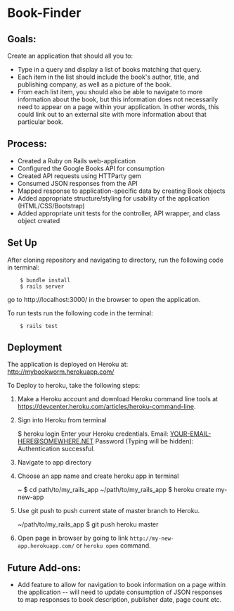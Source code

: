 # Book-Finder

## Goals:
Create an application that should all you to:  
- Type in a query and display a list of books matching that query.
- Each item in the list should include the book's author, title, and publishing company, as well as a picture of the book.
- From each list item, you should also be able to navigate to more information about the book, but this information does not necessarily need to appear on a page within your application. In other words, this could link out to an external site with more information about that particular book.

## Process:
- Created a Ruby on Rails web-application
- Configured the Google Books API for consumption
- Created API requests using HTTParty gem
- Consumed JSON responses from the API
- Mapped response to application-specific data by creating Book objects
- Added appropriate structure/styling for usability of the application (HTML/CSS/Bootstrap)
- Added appropriate unit tests for the controller, API wrapper, and class object created

## Set Up

After cloning repository and navigating to directory, run the following code in terminal:

        $ bundle install
        $ rails server

go to http://localhost:3000/ in the browser to open the application.

To run tests run the following code in the terminal:

        $ rails test

## Deployment
The application is deployed on Heroku at: http://mybookworm.herokuapp.com/

To Deploy to heroku, take the following steps:
  1. Make a Heroku account and download Heroku command line tools at https://devcenter.heroku.com/articles/heroku-command-line.  
  2. Sign into Heroku from terminal  

        $ heroku login
        Enter your Heroku credentials.
        Email:  YOUR-EMAIL-HERE@SOMEWHERE.NET
        Password (Typing will be hidden):  
        Authentication successful.

  3. Navigate to app directory
  4. Choose an app name and create heroku app in terminal  

        ~ $ cd path/to/my_rails_app
        ~/path/to/my_rails_app $ heroku create my-new-app

  5. Use git push to push current state of master branch to Heroku.  

        ~/path/to/my_rails_app $ git push heroku master

  6. Open page in browser by going to link `http://my-new-app.herokuapp.com/` or `heroku open` command.


## Future Add-ons:
- Add feature to allow for navigation to book information on a page within the application -- will need to update consumption of JSON responses to map responses to book description, publisher date, page count etc.
